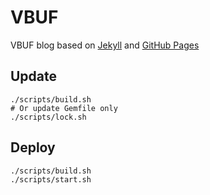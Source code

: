 # VBUF

VBUF blog based on [Jekyll](https://jekyllrb.com) and [GitHub Pages](https://pages.github.com)

## Update

```
./scripts/build.sh
# Or update Gemfile only
./scripts/lock.sh
```

## Deploy

```
./scripts/build.sh
./scripts/start.sh
```
